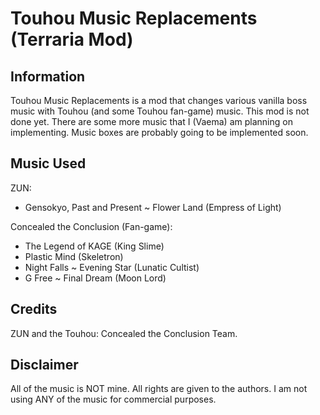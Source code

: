 # Touhou Music Replacements (Terraria Mod)

## Information
Touhou Music Replacements is a mod that changes various vanilla boss music with Touhou (and some Touhou fan-game) music.
This mod is not done yet. There are some more music that I (Vaema) am planning on implementing.
Music boxes are probably going to be implemented soon.

## Music Used

ZUN:
- Gensokyo, Past and Present ~ Flower Land (Empress of Light)

Concealed the Conclusion (Fan-game):
- The Legend of KAGE (King Slime)
- Plastic Mind (Skeletron)
- Night Falls ~ Evening Star (Lunatic Cultist)
- G Free ~ Final Dream (Moon Lord)

## Credits
ZUN and the Touhou: Concealed the Conclusion Team.

## Disclaimer
All of the music is NOT mine.
All rights are given to the authors. I am not using ANY of the music for commercial purposes.